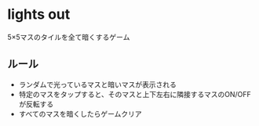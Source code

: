 # lights out
5×5マスのタイルを全て暗くするゲーム

## ルール
- ランダムで光っているマスと暗いマスが表示される
- 特定のマスをタップすると、そのマスと上下左右に隣接するマスのON/OFFが反転する
- すべてのマスを暗くしたらゲームクリア
